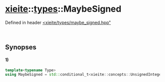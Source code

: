 # [xieite](../../xieite.md)\:\:[types](../../types.md)\:\:MaybeSigned
Defined in header [<xieite/types/maybe_signed.hpp"](../../../include/xieite/types/maybe_signed.hpp)

&nbsp;

## Synopses
#### 1)
```cpp
template<typename Type>
using MaybeSigned = std::conditional_t<xieite::concepts::UnsignedInteger<Type>, std::make_signed<Type>, std::type_identity<Type>>::type;
```
